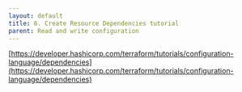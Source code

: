 ```yaml
---
layout: default
title: 6. Create Resource Dependencies tutorial
parent: Read and write configuration
---
```


[https://developer.hashicorp.com/terraform/tutorials/configuration-language/dependencies](https://developer.hashicorp.com/terraform/tutorials/configuration-language/dependencies)